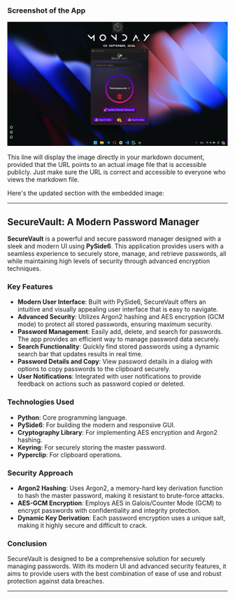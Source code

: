 ### Screenshot of the App

![SecureVault App Screenshot](https://github.com/PouyaBaniadam/SecureVault/blob/master/markdown-assets/img.png)

This line will display the image directly in your markdown document, provided that the URL points to an actual image file that is accessible publicly. Just make sure the URL is correct and accessible to everyone who views the markdown file.

Here's the updated section with the embedded image:

---

## SecureVault: A Modern Password Manager

**SecureVault** is a powerful and secure password manager designed with a sleek and modern UI using **PySide6**. This application provides users with a seamless experience to securely store, manage, and retrieve passwords, all while maintaining high levels of security through advanced encryption techniques.

### Key Features

- **Modern User Interface**: Built with PySide6, SecureVault offers an intuitive and visually appealing user interface that is easy to navigate.
- **Advanced Security**: Utilizes Argon2 hashing and AES encryption (GCM mode) to protect all stored passwords, ensuring maximum security.
- **Password Management**: Easily add, delete, and search for passwords. The app provides an efficient way to manage password data securely.
- **Search Functionality**: Quickly find stored passwords using a dynamic search bar that updates results in real time.
- **Password Details and Copy**: View password details in a dialog with options to copy passwords to the clipboard securely.
- **User Notifications**: Integrated with user notifications to provide feedback on actions such as password copied or deleted.

### Technologies Used

- **Python**: Core programming language.
- **PySide6**: For building the modern and responsive GUI.
- **Cryptography Library**: For implementing AES encryption and Argon2 hashing.
- **Keyring**: For securely storing the master password.
- **Pyperclip**: For clipboard operations.

### Security Approach

- **Argon2 Hashing**: Uses Argon2, a memory-hard key derivation function to hash the master password, making it resistant to brute-force attacks.
- **AES-GCM Encryption**: Employs AES in Galois/Counter Mode (GCM) to encrypt passwords with confidentiality and integrity protection.
- **Dynamic Key Derivation**: Each password encryption uses a unique salt, making it highly secure and difficult to crack.
### Conclusion

SecureVault is designed to be a comprehensive solution for securely managing passwords. With its modern UI and advanced security features, it aims to provide users with the best combination of ease of use and robust protection against data breaches.

---
